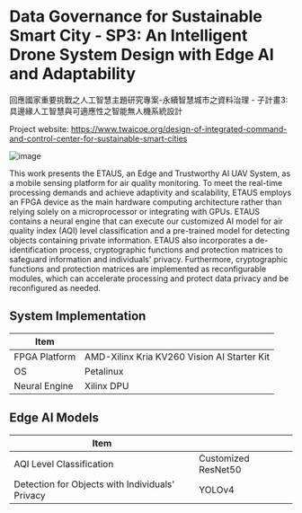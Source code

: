 # Data Governance for Sustainable Smart City - SP3: An Intelligent Drone System Design with Edge AI and Adaptability
回應國家重要挑戰之人工智慧主題研究專案-永續智慧城市之資料治理 - 子計畫3: 具邊緣人工智慧與可適應性之智能無人機系統設計  

Project website: https://www.twaicoe.org/design-of-integrated-command-and-control-center-for-sustainable-smart-cities

![image](https://github.com/NTTUlab501/An-intelligent-drone-system-design-with-edge-AI-and-adaptability/blob/master/Scenario_35.png)

This work presents the ETAUS, an Edge and Trustworthy AI UAV System, as a mobile sensing platform for air quality monitoring. To meet the real-time processing demands and achieve adaptivity and scalability, ETAUS employs an FPGA device as the main hardware computing architecture rather than relying solely on a microprocessor or integrating with GPUs. ETAUS contains a neural engine that can execute our customized AI model for air quality index (AQI) level classification and a pre-trained model for detecting objects containing private information. ETAUS also incorporates a de-identification process, cryptographic functions and protection matrices to safeguard information and individuals' privacy. Furthermore, cryptographic functions and protection matrices are implemented as reconfigurable modules, which can accelerate processing and protect data privacy and be reconfigured as needed.

## System Implementation  
| Item  |   |
| ------------- | ------------- |
| FPGA Platform  |AMD-Xilinx Kria KV260 Vision AI Starter Kit  |
| OS  | Petalinux  |
| Neural Engine | Xilinx DPU |

## Edge AI Models  
| Item  |   |
| ------------- | ------------- |
| AQI Level Classification | Customized ResNet50 |
| Detection for Objects with Individuals' Privacy| YOLOv4 |
